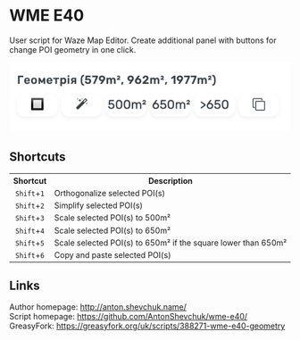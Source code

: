# WME E40
User script for Waze Map Editor.
Create additional panel with buttons for change POI geometry in one click.

![](screenshot.png)

## Shortcuts
<table style="width:100%">
<tr>
  <th>Shortcut</th>
  <th>Description</th>
</tr>
<tr>
<td align='center'><code>Shift</code>+<code>1</code></td>
<td>Orthogonalize selected POI(s)</td>
</tr>
<tr>
<td align='center'><code>Shift</code>+<code>2</code></td>
<td>Simplify selected POI(s)</td>
</tr>
<tr>
<td align='center'><code>Shift</code>+<code>3</code></td>
<td>Scale selected POI(s) to 500m²</td>
</tr>
<tr>
<td align='center'><code>Shift</code>+<code>4</code></td>
<td>Scale selected POI(s) to 650m²</td>
</tr>
<tr>
<td align='center'><code>Shift</code>+<code>5</code></td>
<td>Scale selected POI(s) to 650m² if the square lower than 650m²</td>
</tr>
<tr>
<td align='center'><code>Shift</code>+<code>6</code></td>
<td>Copy and paste selected POI(s)</td>
</tr>
</table>

## Links
Author homepage: http://anton.shevchuk.name/  
Script homepage: https://github.com/AntonShevchuk/wme-e40/  
GreasyFork: https://greasyfork.org/uk/scripts/388271-wme-e40-geometry  
